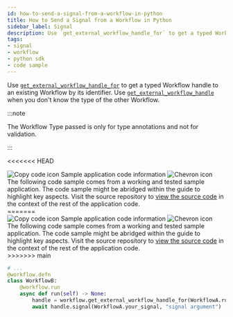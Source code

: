 ```yaml
---
id: how-to-send-a-signal-from-a-workflow-in-python
title: How to Send a Signal from a Workflow in Python
sidebar_label: Signal
description: Use `get_external_workflow_handle_for` to get a typed Workflow handle to an existing Workflow by its identifier.
tags:
- signal
- workflow
- python sdk
- code sample
---
```


<!-- DO NOT EDIT THIS FILE DIRECTLY.
THIS FILE IS GENERATED from https://github.com/temporalio/documentation-samples-python/blob/main/signal_your_workflow/signal_external_wf_dacx.py. -->

Use [`get_external_workflow_handle_for`](https://python.temporal.io/temporalio.workflow.html#get_external_workflow_handle_for) to get a typed Workflow handle to an existing Workflow by its identifier.
Use [`get_external_workflow_handle`](https://python.temporal.io/temporalio.workflow.html#get_external_workflow_handle) when you don't know the type of the other Workflow.

:::note

The Workflow Type passed is only for type annotations and not for validation.

:::

<<<<<<< HEAD

<div class="copycode-notice-container"><div class="copycode-notice"><img data-style="copycode-icon" src="/icons/copycode.png" alt="Copy code icon" /> Sample application code information <img id="i-c8144360-bdac-4343-acd3-aa6fe556bc88" data-event="clickable-copycode-info" data-style="chevron-icon" src="/icons/chevron.png" alt="Chevron icon" /></div><div id="copycode-info-c8144360-bdac-4343-acd3-aa6fe556bc88" class="copycode-info">The following code sample comes from a working and tested sample application. The code sample might be abridged within the guide to highlight key aspects. Visit the source repository to <a href="https://github.com/temporalio/documentation-samples-python/blob/main/signal_your_workflow/signal_external_wf_dacx.py">view the source code</a> in the context of the rest of the application code.</div></div>
=======
<div class="copycode-notice-container"><div class="copycode-notice"><img data-style="copycode-icon" src="/icons/copycode.png" alt="Copy code icon" /> Sample application code information <img id="i-id-826611926" data-event="clickable-copycode-info" data-style="chevron-icon" src="/icons/chevron.png" alt="Chevron icon" /></div><div id="copycode-info-id-826611926" class="copycode-info">The following code sample comes from a working and tested sample application. The code sample might be abridged within the guide to highlight key aspects. Visit the source repository to <a href="https://github.com/temporalio/documentation-samples-python/blob/main/signal_your_workflow/signal_external_wf_dacx.py">view the source code</a> in the context of the rest of the application code.</div></div>
>>>>>>> main

```python
# ...
@workflow.defn
class WorkflowB:
    @workflow.run
    async def run(self) -> None:
        handle = workflow.get_external_workflow_handle_for(WorkflowA.run, "workflow-a")
        await handle.signal(WorkflowA.your_signal, "signal argument")
```
